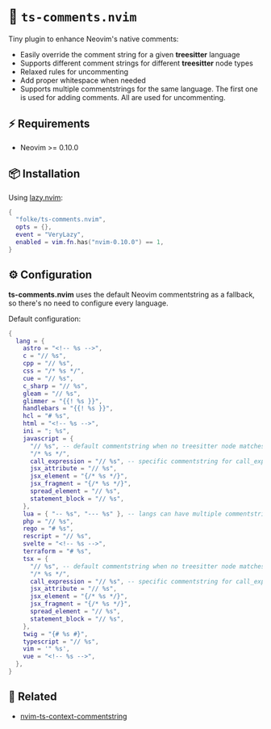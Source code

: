 # 🚀 `ts-comments.nvim`

Tiny plugin to enhance Neovim's native comments:

- Easily override the comment string for a given **treesitter** language
- Supports different comment strings for different **treesitter** node types
- Relaxed rules for uncommenting
- Add proper whitespace when needed
- Supports multiple commentstrings for the same language.
  The first one is used for adding comments.
  All are used for uncommenting.

## ⚡️ Requirements

- Neovim >= 0.10.0

## 📦 Installation

Using [lazy.nvim](https://github.com/folke/lazy.nvim):

```lua
{
  "folke/ts-comments.nvim",
  opts = {},
  event = "VeryLazy",
  enabled = vim.fn.has("nvim-0.10.0") == 1,
}
```

## ⚙️ Configuration

**ts-comments.nvim** uses the default Neovim commentstring as a fallback,
so there's no need to configure every language.

Default configuration:

<!-- config:start -->

```lua
{
  lang = {
    astro = "<!-- %s -->",
    c = "// %s",
    cpp = "// %s",
    css = "/* %s */",
    cue = "// %s",
    c_sharp = "// %s",
    gleam = "// %s",
    glimmer = "{{! %s }}",
    handlebars = "{{! %s }}",
    hcl = "# %s",
    html = "<!-- %s -->",
    ini = "; %s",
    javascript = {
      "// %s", -- default commentstring when no treesitter node matches
      "/* %s */",
      call_expression = "// %s", -- specific commentstring for call_expression
      jsx_attribute = "// %s",
      jsx_element = "{/* %s */}",
      jsx_fragment = "{/* %s */}",
      spread_element = "// %s",
      statement_block = "// %s",
    },
    lua = { "-- %s", "--- %s" }, -- langs can have multiple commentstrings
    php = "// %s",
    rego = "# %s",
    rescript = "// %s",
    svelte = "<!-- %s -->",
    terraform = "# %s",
    tsx = {
      "// %s", -- default commentstring when no treesitter node matches
      "/* %s */",
      call_expression = "// %s", -- specific commentstring for call_expression
      jsx_attribute = "// %s",
      jsx_element = "{/* %s */}",
      jsx_fragment = "{/* %s */}",
      spread_element = "// %s",
      statement_block = "// %s",
    },
    twig = "{# %s #}",
    typescript = "// %s",
    vim = '" %s',
    vue = "<!-- %s -->",
  },
}
```

<!-- config:end -->

## 🔗 Related

- [nvim-ts-context-commentstring](https://github.com/JoosepAlviste/nvim-ts-context-commentstring)
